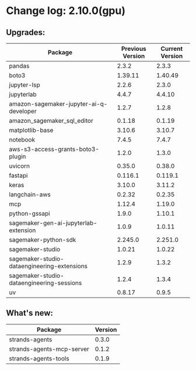 # Change log: 2.10.0(gpu)

## Upgrades: 

Package | Previous Version | Current Version
---|---|---
pandas|2.3.2|2.3.3
boto3|1.39.11|1.40.49
jupyter-lsp|2.2.6|2.3.0
jupyterlab|4.4.7|4.4.10
amazon-sagemaker-jupyter-ai-q-developer|1.2.7|1.2.8
amazon_sagemaker_sql_editor|0.1.18|0.1.19
matplotlib-base|3.10.6|3.10.7
notebook|7.4.5|7.4.7
aws-s3-access-grants-boto3-plugin|1.2.0|1.3.0
uvicorn|0.35.0|0.38.0
fastapi|0.116.1|0.119.1
keras|3.10.0|3.11.2
langchain-aws|0.2.32|0.2.35
mcp|1.12.4|1.19.0
python-gssapi|1.9.0|1.10.1
sagemaker-gen-ai-jupyterlab-extension|1.0.9|1.0.11
sagemaker-python-sdk|2.245.0|2.251.0
sagemaker-studio|1.0.21|1.0.22
sagemaker-studio-dataengineering-extensions|1.2.9|1.3.2
sagemaker-studio-dataengineering-sessions|1.2.4|1.3.4
uv|0.8.17|0.9.5

## What's new: 

Package | Version 
---|---
strands-agents|0.3.0
strands-agents-mcp-server|0.1.2
strands-agents-tools|0.1.9
